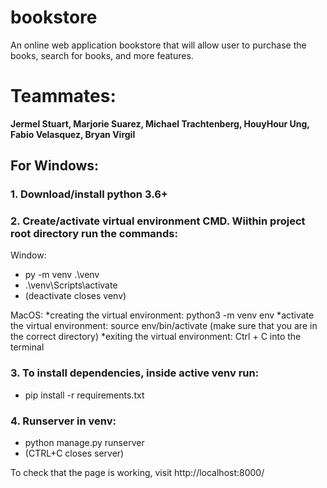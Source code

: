 # bookstore
An online web application bookstore that will allow user to purchase the books, search for books, and more features.

# Teammates: 
**Jermel Stuart, Marjorie Suarez, Michael Trachtenberg, HouyHour Ung, Fabio Velasquez, Bryan Virgil**

## For Windows:
### 1. Download/install python 3.6+

### 2. Create/activate virtual environment CMD. Wiithin project root directory run the commands: 
Window:
* py -m venv .\venv  
* .\venv\Scripts\activate  
* (deactivate closes venv)

MacOS:
*creating the virtual environment: python3 -m venv env
*activate the virtual environment: source env/bin/activate (make sure that you are in the correct directory)
*exiting the virtual environment: Ctrl + C into the terminal


### 3. To install dependencies, inside active venv run:  
* pip install -r requirements.txt  

### 4. Runserver in venv:   
* python manage.py runserver  
* (CTRL+C closes server)  

To check that the page is working, visit http://localhost:8000/  

